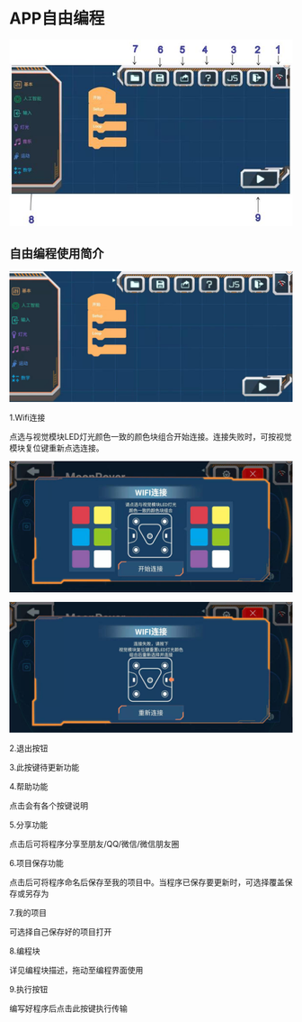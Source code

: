 # APP自由编程

![](./images/MoonBot_App_P0.jpg)

## 自由编程使用简介

![](./images/MoonBot_App_P.jpg)

1.Wifi连接

点选与视觉模块LED灯光颜色一致的颜色块组合开始连接。连接失败时，可按视觉模块复位键重新点选连接。

![](./images/MoonBot_App_C1.jpg)

![](./images/MoonBot_App_C2.jpg)

2.退出按钮

3.此按键待更新功能

4.帮助功能

点击会有各个按键说明

5.分享功能

点击后可将程序分享至朋友/QQ/微信/微信朋友圈

6.项目保存功能

点击后可将程序命名后保存至我的项目中。当程序已保存要更新时，可选择覆盖保存或另存为

7.我的项目

可选择自己保存好的项目打开

8.编程块

详见编程块描述，拖动至编程界面使用

9.执行按钮

编写好程序后点击此按键执行传输

